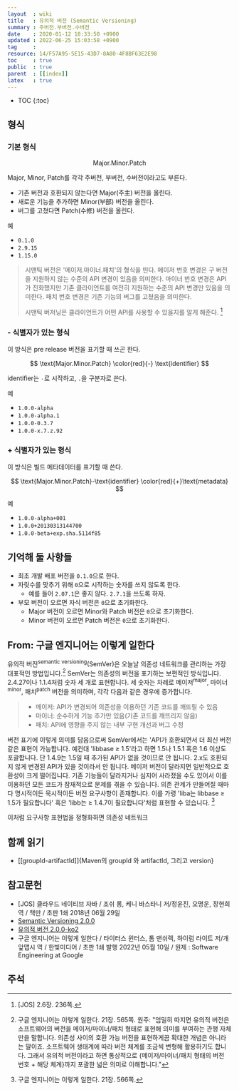 ```yaml
---
layout  : wiki
title   : 유의적 버전 (Semantic Versioning)
summary : 주버전.부버전.수버전
date    : 2020-01-12 18:33:50 +0900
updated : 2022-06-25 15:03:58 +0900
tag     : 
resource: 14/F57A95-5E15-43D7-8A80-4F8BF63E2E98
toc     : true
public  : true
parent  : [[index]]
latex   : true
---
```

* TOC
{:toc}

## 형식
### 기본 형식

$$
\text{ Major.Minor.Patch }
$$

Major, Minor, Patch를 각각 주버전, 부버전, 수버전이라고도 부른다.

* 기존 버전과 호환되지 않는다면 Major(주主) 버전을 올린다.
* 새로운 기능을 추가하면 Minor(부部) 버전을 올린다.
* 버그를 고쳤다면 Patch(수修) 버전을 올린다.

예
* `0.1.0`
* `2.9.15`
* `1.15.0`

> 시맨틱 버전은 '메이저.마이너.패치'의 형식을 띤다.
메이저 번호 변경은 구 버전을 지원하지 않는 수준의 API 변경이 있음을 의미한다.
마이너 번호 변경은 API가 진화했지만 기존 클라이언트를 여전히 지원하는 수준의 API 변경만 있음을 의미한다.
패치 번호 변경은 기존 기능의 버그를 고쳤음을 의미한다.
>
> 시맨틱 버저닝은 클라이언트가 어떤 API를 사용할 수 있을지를 알게 해준다.
[^JOS-236]

### - 식별자가 있는 형식

이 방식은 pre release 버전을 표기할 때 쓰곤 한다.

$$
\text{Major.Minor.Patch} \color{red}{-} \text{identifier}
$$

identifier는 `-`로 시작하고, `.`을 구분자로 쓴다.

예
* `1.0.0-alpha`
* `1.0.0-alpha.1`
* `1.0.0-0.3.7`
* `1.0.0-x.7.z.92`

### + 식별자가 있는 형식

이 방식은 빌드 메타데이터를 표기할 때 쓴다.

$$
\text{Major.Minor.Patch}-\text{identifier} \color{red}{+}\text{metadata}
$$

예
* `1.0.0-alpha+001`
* `1.0.0+20130313144700`
* `1.0.0-beta+exp.sha.5114f85`


## 기억해 둘 사항들

* 최초 개발 배포 버전을 `0.1.0`으로 한다.
* 자릿수를 맞추기 위해 `0`으로 시작하는 숫자를 쓰지 않도록 한다.
    * 예를 들어 `2.07.1`은 좋지 않다. `2.7.1`을 쓰도록 하자.
* 부모 버전이 오르면 자식 버전은 `0`으로 초기화한다.
    * Major 버전이 오르면 Minor와 Patch 버전은 `0`으로 초기화한다.
    * Minor 버전이 오르면 Patch 버전은 `0`으로 초기화한다.

## From: 구글 엔지니어는 이렇게 일한다

>
유의적 버전<sup>semantic versioning</sup>(SemVer)은 오늘날 의존성 네트워크를 관리하는 가장 대표적인 방법입니다.[^goo-11]
SemVer는 의존성의 버전을 표기하는 보편적인 방식입니다.
2.4.27이나 1.1.4처럼 숫자 세 개로 표현합니다.
세 숫자는 차례로 메이저<sup>major</sup>, 마이너<sup>minor</sup>, 패치<sup>patch</sup> 버전을 의미하며, 각각 다음과 같은 경우에 증가합니다.
>
> - 메이저: API가 변경되어 의존성을 이용하던 기존 코드를 깨뜨릴 수 있음
> - 마이너: 순수하게 기능 추가만 있음(기존 코드를 깨뜨리지 않음)
> - 패치: API에 영향을 주지 않는 내부 구현 개선과 버그 수정
>
버전 표기에 이렇게 의미를 담음으로써 SemVer에서는 'API가 호환되면서 더 최신 버전 같은 표현이 가능합니다.
예컨대 'libbase ≥ 1.5'라고 하면 1.5나 1.5.1 혹은 1.6 이상도 포괄합니다.
단 1.4.9는 1.5일 때 추가된 API가 없을 것이므로 안 됩니다.
2.x도 호환되지 않게 변경된 API가 있을 것이라서 안 됩니다.
메이저 버전이 달라지면 일반적으로 호환성이 크게 떨어집니다.
기존 기능들이 달라지거나 심지어 사라졌을 수도 있어서 이를 이용하던 모든 코드가 잠재적으로 문제를 겪을 수 있습니다.
의존 관계가 만들어질 때마다 명시적이든 묵시적이든 버전 요구사항이 존재합니다.
이를 가령 'liba는 libbase ≥ 1.5가 필요합니다' 혹은 'libb는 ≥ 1.4.7이 필요합니다'처럼 표현할 수 있습니다.
[^goo-566]

이처럼 요구사항 표현법을 정형화하면 의존성 네트워크

## 함께 읽기

* [[groupId-artifactId]]{Maven의 groupId 와 artifactId, 그리고 version}

## 참고문헌

* [JOS] 클라우드 네이티브 자바 / 조쉬 롱, 케니 바스타니 저/정윤진, 오명운, 장현희 역 / 책만 / 초판 1쇄 2018년 06월 29일
* [Semantic Versioning 2.0.0][semver-eng]
* [유의적 버전 2.0.0-ko2][semver-kor]
* 구글 엔지니어는 이렇게 일한다 / 타이터스 윈터스, 톰 맨쉬렉, 하이럼 라이트 저/개앞맵시 역 / 한빛미디어 / 초판 1쇄 발행 2022년 05월 10일 / 원제 : Software Engineering at Google


## 주석

[^JOS-236]: [JOS] 2.6장. 236쪽.
[^goo-11]: 구글 엔지니어는 이렇게 일한다. 21장. 565쪽. 원주: "엄밀히 따지면 유의적 버전은 소프트웨어의 버전을 메이저/마이너/패치 형태로 표현해 의미를 부여하는 관행 자체만을 말합니다. 의존성 사이의 호환 가능 버전을 표현하게끔 확대한 개념은 아니라는 말이죠. 소프트웨어 생태계에 따라 버전 체계를 조금씩 변형해 활용하기도 합니다. 그래서 유의적 버전이라고 하면 통상적으로 {메이저/마이너/패치 형태의 버전 번호 + 해당 체계}까지 포괄한 넓은 의미로 이해합니다."
[^goo-566]: 구글 엔지니어는 이렇게 일한다. 21장. 566쪽.

[semver-eng]: https://semver.org/
[semver-kor]: https://semver.org/lang/ko/

